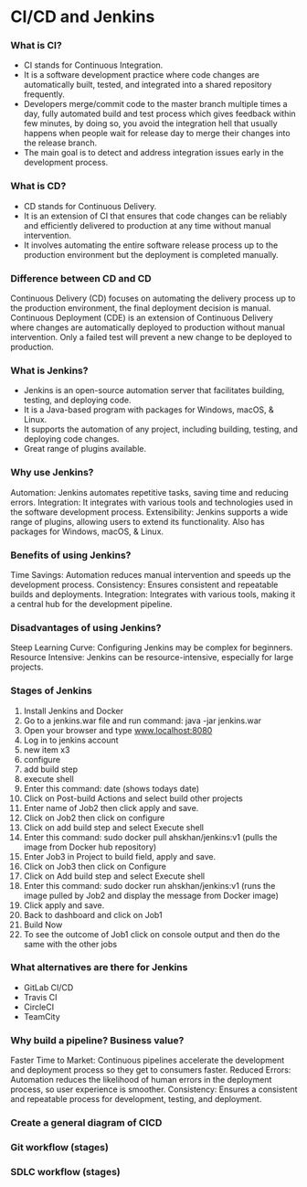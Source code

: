 # CI/CD and Jenkins

### What is CI?

- CI stands for Continuous Integration. 
- It is a software development practice where code changes are automatically built, tested, and integrated into a shared repository frequently. 
- Developers merge/commit code to the master branch multiple times a day, fully automated build and test process which gives feedback within few minutes, by doing so, you avoid the integration hell that usually happens when people wait for release day to merge their changes into the release branch.
-  The main goal is to detect and address integration issues early in the development process.


### What is CD?

- CD stands for Continuous Delivery. 
- It is an extension of CI that ensures that code changes can be reliably and efficiently delivered to production at any time without manual intervention. 
- It involves automating the entire software release process up to the production environment but the deployment is completed manually.

### Difference between CD and CD

Continuous Delivery (CD) focuses on automating the delivery process up to the production environment, the final deployment decision is manual. Continuous Deployment (CDE) is an extension of Continuous Delivery where changes are automatically deployed to production without manual intervention. Only a failed test will prevent a new change to be deployed to production.

### What is Jenkins?

- Jenkins is an open-source automation server that facilitates building, testing, and deploying code. 
- It is a Java-based program with packages for Windows, macOS, & Linux.
- It supports the automation of any project, including building, testing, and deploying code changes.
- Great range of plugins available.

### Why use Jenkins? 

Automation: Jenkins automates repetitive tasks, saving time and reducing errors.
Integration: It integrates with various tools and technologies used in the software development process.
Extensibility: Jenkins supports a wide range of plugins, allowing users to extend its functionality.
Also has packages for Windows, macOS, & Linux.

### Benefits of using Jenkins? 

Time Savings: Automation reduces manual intervention and speeds up the development process.
Consistency: Ensures consistent and repeatable builds and deployments.
Integration: Integrates with various tools, making it a central hub for the development pipeline.

### Disadvantages of using Jenkins?

Steep Learning Curve: Configuring Jenkins may be complex for beginners.
Resource Intensive: Jenkins can be resource-intensive, especially for large projects.

### Stages of Jenkins

1. Install Jenkins and Docker
2. Go to a jenkins.war file and run command: java -jar jenkins.war
3. Open your browser and type www.localhost:8080
4. Log in to jenkins account
5. new item x3
6. configure
7. add build step
8. execute shell
9. Enter this command: date (shows todays date)
10. Click on Post-build Actions and select build other projects
11. Enter name of Job2 then click apply and save.
12. Click on Job2 then click on configure
13. Click on add build step and select Execute shell
14. Enter this command: sudo docker pull ahskhan/jenkins:v1 (pulls the image from Docker hub repository)
15. Enter Job3 in Project to build field, apply and save.
16. Click on Job3 then click on Configure
17. Click on Add build step and select Execute shell
18. Enter this command: sudo docker run ahskhan/jenkins:v1 (runs the image pulled by Job2 and display the message from Docker image)
19. Click apply and save.
20. Back to dashboard and click on Job1
21. Build Now
22. To see the outcome of Job1 click on console output and then do the same with the other jobs

### What alternatives are there for Jenkins

- GitLab CI/CD
- Travis CI
- CircleCI
- TeamCity

### Why build a pipeline? Business value?

Faster Time to Market: Continuous pipelines accelerate the development and deployment process so they get to consumers faster.
Reduced Errors: Automation reduces the likelihood of human errors in the deployment process, so user experience is smoother.
Consistency: Ensures a consistent and repeatable process for development, testing, and deployment.

### Create a general diagram of CICD

### Git workflow (stages)

### SDLC workflow (stages)